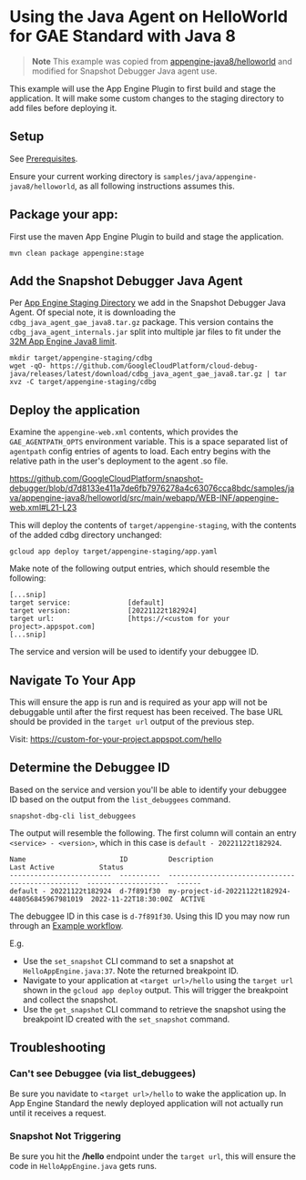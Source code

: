 # Using the Java Agent on HelloWorld for GAE Standard with Java 8

> **Note**
> This example was copied from
[appengine-java8/helloworld](https://github.com/GoogleCloudPlatform/java-docs-samples/blob/main/appengine-java8/helloworld) and modified for Snapshot Debugger Java agent use.

This example will use the App Engine Plugin to first build and stage the
application. It will make some custom changes to the staging directory to add
files before deploying it.

## Setup

See [Prerequisites](../README.md#Prerequisites).

Ensure your current working directory is
`samples/java/appengine-java8/helloworld`, as all following instructions
assumes this.

## Package your app:

First use the maven App Engine Plugin to build and stage the application.

```
mvn clean package appengine:stage
```

## Add the Snapshot Debugger Java Agent

Per [App Engine Staging
Directory](../README.md#app-engine-staging-directory-and-the-snapshot-debugger-java-agent)
we add in the Snapshot Debugger Java Agent. Of special note, it is downloading
the `cdbg_java_agent_gae_java8.tar.gz` package. This version contains the
`cdbg_java_agent_internals.jar` split into multiple jar files to fit under the
[32M App Engine Java8 limit](../README.md#32m-file-limit).

```
mkdir target/appengine-staging/cdbg
wget -qO- https://github.com/GoogleCloudPlatform/cloud-debug-java/releases/latest/download/cdbg_java_agent_gae_java8.tar.gz | tar xvz -C target/appengine-staging/cdbg
```

## Deploy the application

Examine the `appengine-web.xml` contents, which provides the
`GAE_AGENTPATH_OPTS` environment variable. This is a space separated list of
`agentpath` config entries of agents to load. Each entry begins with the
relative path in the user's deployment to the agent .so file.

https://github.com/GoogleCloudPlatform/snapshot-debugger/blob/d7d8133e411a7de6fb7976278a4c63076cca8bdc/samples/java/appengine-java8/helloworld/src/main/webapp/WEB-INF/appengine-web.xml#L21-L23

This will deploy the contents of `target/appengine-staging`, with the contents
of the added cdbg directory unchanged:

```
gcloud app deploy target/appengine-staging/app.yaml
```

Make note of the following output entries, which should resemble the following:

```
[...snip]
target service:              [default]
target version:              [20221122t182924]
target url:                  [https://<custom for your project>.appspot.com]
[...snip]
```

The service and version will be used to identify your debuggee ID.

## Navigate To Your App

This will ensure the app is run and is required as your app will not be
debuggable until after the first request has been received. The base URL should
be provided in the `target url` output of the previous step.

Visit: https://custom-for-your-project.appspot.com/hello

## Determine the Debuggee ID

Based on the service and version you'll be able to identify your debuggee ID
based on the output from the `list_debuggees` command.

```
snapshot-dbg-cli list_debuggees
```

The output will resemble the following. The first column will contain an entry
`<service> - <version>`, which in this case is `default - 20221122t182924`.

```
Name                       ID          Description                                       Last Active           Status
-------------------------  ----------  ------------------------------------------------  --------------------  ------
default - 20221122t182924  d-7f891f30  my-project-id-20221122t182924-448056845967981019  2022-11-22T18:30:00Z  ACTIVE
```

The debuggee ID in this case is  `d-7f891f30`. Using this ID you may now run
through an [Example workflow](../../../../README.md#example-workflow).

E.g.
*    Use the `set_snapshot` CLI command to set a snapshot at
     `HelloAppEngine.java:37`. Note the returned breakpoint ID.
*    Navigate to your application at `<target url>/hello` using the `target url`
     shown in the `gcloud app deploy` output. This will trigger the breakpoint
     and collect the snapshot.
*    Use the `get_snapshot` CLI command to retrieve the snapshot using the
     breakpoint ID created with the `set_snapshot` command.

## Troubleshooting

### Can't see Debuggee (via list_debuggees)

Be sure you navidate to `<target url>/hello` to wake the application up.  In App
Engine Standard the newly deployed application will not actually run until it
receives a request.

### Snapshot Not Triggering

Be sure you hit the **/hello** endpoint under the `target url`, this will ensure
the code in `HelloAppEngine.java` gets runs.
